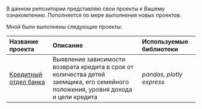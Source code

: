 В данном репозитории представляю свои проекты к Вашему ознакомлению. Пополняется по мере выполнения новых проектов.

Мной были выполнены следующие проекты:

| Название проекта | Описание | Используемые библиотеки | 
| :---------------------- | :---------------------- | :---------------------- |
| [Кредитный отдел банка](bank_credit_department) | Выявление зависимости возврата кредита в срок от количества детей заемщика, его семейного положения, уровня дохода и цели кредита | *pandas, plotly express* |
